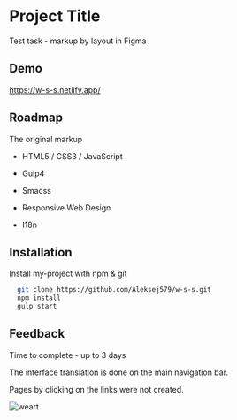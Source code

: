 
# Project Title

Test task - markup by layout in Figma


## Demo

https://w-s-s.netlify.app/
## Roadmap

The original markup

- HTML5 / CSS3 / JavaScript

- Gulp4

- Smacss

- Responsive Web Design

- I18n
## Installation

Install my-project with npm & git

```bash
  git clone https://github.com/Aleksej579/w-s-s.git
  npm install
  gulp start
```
    
## Feedback

Time to complete - up to 3 days

The interface translation is done on the main navigation bar.

Pages by clicking on the links were not created.

![weart](https://user-images.githubusercontent.com/16978473/180731242-f8a797f0-72c2-4cd4-a45b-1787993b0411.png)

